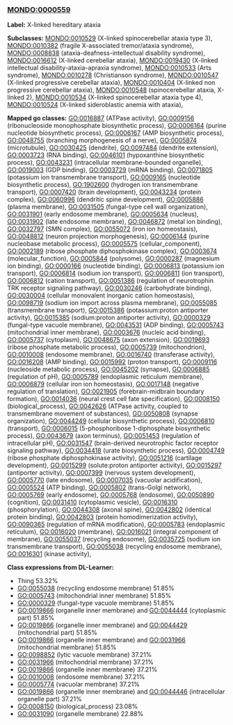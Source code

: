 
### [MONDO:0000559](http://purl.obolibrary.org/obo/MONDO_0000559)
**Label:** X-linked hereditary ataxia

**Subclasses:** [MONDO:0010529](http://purl.obolibrary.org/obo/MONDO_0010529) (X-linked spinocerebellar ataxia type 3), [MONDO:0010382](http://purl.obolibrary.org/obo/MONDO_0010382) (fragile X-associated tremor/ataxia syndrome), [MONDO:0008838](http://purl.obolibrary.org/obo/MONDO_0008838) (ataxia-deafness-intellectual disability syndrome), [MONDO:0016612](http://purl.obolibrary.org/obo/MONDO_0016612) (X-linked cerebellar ataxia), [MONDO:0019430](http://purl.obolibrary.org/obo/MONDO_0019430) (X-linked intellectual disability-ataxia-apraxia syndrome), [MONDO:0010533](http://purl.obolibrary.org/obo/MONDO_0010533) (Arts syndrome), [MONDO:0010278](http://purl.obolibrary.org/obo/MONDO_0010278) (Christianson syndrome), [MONDO:0010547](http://purl.obolibrary.org/obo/MONDO_0010547) (X-linked progressive cerebellar ataxia), [MONDO:0010404](http://purl.obolibrary.org/obo/MONDO_0010404) (X-linked non progressive cerebellar ataxia), [MONDO:0010548](http://purl.obolibrary.org/obo/MONDO_0010548) (spinocerebellar ataxia, X-linked 2), [MONDO:0010534](http://purl.obolibrary.org/obo/MONDO_0010534) (X-linked spinocerebellar ataxia type 4), [MONDO:0010524](http://purl.obolibrary.org/obo/MONDO_0010524) (X-linked sideroblastic anemia with ataxia), 

**Mapped go classes:** [GO:0016887](http://purl.obolibrary.org/obo/GO_0016887) (ATPase activity), [GO:0009156](http://purl.obolibrary.org/obo/GO_0009156) (ribonucleoside monophosphate biosynthetic process), [GO:0006164](http://purl.obolibrary.org/obo/GO_0006164) (purine nucleotide biosynthetic process), [GO:0006167](http://purl.obolibrary.org/obo/GO_0006167) (AMP biosynthetic process), [GO:0048755](http://purl.obolibrary.org/obo/GO_0048755) (branching morphogenesis of a nerve), [GO:0005874](http://purl.obolibrary.org/obo/GO_0005874) (microtubule), [GO:0030425](http://purl.obolibrary.org/obo/GO_0030425) (dendrite), [GO:0097484](http://purl.obolibrary.org/obo/GO_0097484) (dendrite extension), [GO:0003723](http://purl.obolibrary.org/obo/GO_0003723) (RNA binding), [GO:0046101](http://purl.obolibrary.org/obo/GO_0046101) (hypoxanthine biosynthetic process), [GO:0043231](http://purl.obolibrary.org/obo/GO_0043231) (intracellular membrane-bounded organelle), [GO:0019003](http://purl.obolibrary.org/obo/GO_0019003) (GDP binding), [GO:0003729](http://purl.obolibrary.org/obo/GO_0003729) (mRNA binding), [GO:0071805](http://purl.obolibrary.org/obo/GO_0071805) (potassium ion transmembrane transport), [GO:0009165](http://purl.obolibrary.org/obo/GO_0009165) (nucleotide biosynthetic process), [GO:1902600](http://purl.obolibrary.org/obo/GO_1902600) (hydrogen ion transmembrane transport), [GO:0007420](http://purl.obolibrary.org/obo/GO_0007420) (brain development), [GO:0043234](http://purl.obolibrary.org/obo/GO_0043234) (protein complex), [GO:0060996](http://purl.obolibrary.org/obo/GO_0060996) (dendritic spine development), [GO:0005886](http://purl.obolibrary.org/obo/GO_0005886) (plasma membrane), [GO:0031505](http://purl.obolibrary.org/obo/GO_0031505) (fungal-type cell wall organization), [GO:0031901](http://purl.obolibrary.org/obo/GO_0031901) (early endosome membrane), [GO:0005634](http://purl.obolibrary.org/obo/GO_0005634) (nucleus), [GO:0031902](http://purl.obolibrary.org/obo/GO_0031902) (late endosome membrane), [GO:0046872](http://purl.obolibrary.org/obo/GO_0046872) (metal ion binding), [GO:0032797](http://purl.obolibrary.org/obo/GO_0032797) (SMN complex), [GO:0055072](http://purl.obolibrary.org/obo/GO_0055072) (iron ion homeostasis), [GO:0048812](http://purl.obolibrary.org/obo/GO_0048812) (neuron projection morphogenesis), [GO:0006144](http://purl.obolibrary.org/obo/GO_0006144) (purine nucleobase metabolic process), [GO:0005575](http://purl.obolibrary.org/obo/GO_0005575) (cellular_component), [GO:0002189](http://purl.obolibrary.org/obo/GO_0002189) (ribose phosphate diphosphokinase complex), [GO:0003674](http://purl.obolibrary.org/obo/GO_0003674) (molecular_function), [GO:0005844](http://purl.obolibrary.org/obo/GO_0005844) (polysome), [GO:0000287](http://purl.obolibrary.org/obo/GO_0000287) (magnesium ion binding), [GO:0000166](http://purl.obolibrary.org/obo/GO_0000166) (nucleotide binding), [GO:0006813](http://purl.obolibrary.org/obo/GO_0006813) (potassium ion transport), [GO:0006814](http://purl.obolibrary.org/obo/GO_0006814) (sodium ion transport), [GO:0006811](http://purl.obolibrary.org/obo/GO_0006811) (ion transport), [GO:0006812](http://purl.obolibrary.org/obo/GO_0006812) (cation transport), [GO:0051386](http://purl.obolibrary.org/obo/GO_0051386) (regulation of neurotrophin TRK receptor signaling pathway), [GO:0030246](http://purl.obolibrary.org/obo/GO_0030246) (carbohydrate binding), [GO:0030004](http://purl.obolibrary.org/obo/GO_0030004) (cellular monovalent inorganic cation homeostasis), [GO:0098719](http://purl.obolibrary.org/obo/GO_0098719) (sodium ion import across plasma membrane), [GO:0055085](http://purl.obolibrary.org/obo/GO_0055085) (transmembrane transport), [GO:0015386](http://purl.obolibrary.org/obo/GO_0015386) (potassium:proton antiporter activity), [GO:0015385](http://purl.obolibrary.org/obo/GO_0015385) (sodium:proton antiporter activity), [GO:0000329](http://purl.obolibrary.org/obo/GO_0000329) (fungal-type vacuole membrane), [GO:0043531](http://purl.obolibrary.org/obo/GO_0043531) (ADP binding), [GO:0005743](http://purl.obolibrary.org/obo/GO_0005743) (mitochondrial inner membrane), [GO:0003676](http://purl.obolibrary.org/obo/GO_0003676) (nucleic acid binding), [GO:0005737](http://purl.obolibrary.org/obo/GO_0005737) (cytoplasm), [GO:0048675](http://purl.obolibrary.org/obo/GO_0048675) (axon extension), [GO:0019693](http://purl.obolibrary.org/obo/GO_0019693) (ribose phosphate metabolic process), [GO:0005739](http://purl.obolibrary.org/obo/GO_0005739) (mitochondrion), [GO:0010008](http://purl.obolibrary.org/obo/GO_0010008) (endosome membrane), [GO:0016740](http://purl.obolibrary.org/obo/GO_0016740) (transferase activity), [GO:0016208](http://purl.obolibrary.org/obo/GO_0016208) (AMP binding), [GO:0015992](http://purl.obolibrary.org/obo/GO_0015992) (proton transport), [GO:0009116](http://purl.obolibrary.org/obo/GO_0009116) (nucleoside metabolic process), [GO:0045202](http://purl.obolibrary.org/obo/GO_0045202) (synapse), [GO:0006885](http://purl.obolibrary.org/obo/GO_0006885) (regulation of pH), [GO:0005789](http://purl.obolibrary.org/obo/GO_0005789) (endoplasmic reticulum membrane), [GO:0006879](http://purl.obolibrary.org/obo/GO_0006879) (cellular iron ion homeostasis), [GO:0017148](http://purl.obolibrary.org/obo/GO_0017148) (negative regulation of translation), [GO:0021905](http://purl.obolibrary.org/obo/GO_0021905) (forebrain-midbrain boundary formation), [GO:0014036](http://purl.obolibrary.org/obo/GO_0014036) (neural crest cell fate specification), [GO:0008150](http://purl.obolibrary.org/obo/GO_0008150) (biological_process), [GO:0042626](http://purl.obolibrary.org/obo/GO_0042626) (ATPase activity, coupled to transmembrane movement of substances), [GO:0050808](http://purl.obolibrary.org/obo/GO_0050808) (synapse organization), [GO:0044249](http://purl.obolibrary.org/obo/GO_0044249) (cellular biosynthetic process), [GO:0006810](http://purl.obolibrary.org/obo/GO_0006810) (transport), [GO:0006015](http://purl.obolibrary.org/obo/GO_0006015) (5-phosphoribose 1-diphosphate biosynthetic process), [GO:0043679](http://purl.obolibrary.org/obo/GO_0043679) (axon terminus), [GO:0051453](http://purl.obolibrary.org/obo/GO_0051453) (regulation of intracellular pH), [GO:0031547](http://purl.obolibrary.org/obo/GO_0031547) (brain-derived neurotrophic factor receptor signaling pathway), [GO:0034418](http://purl.obolibrary.org/obo/GO_0034418) (urate biosynthetic process), [GO:0004749](http://purl.obolibrary.org/obo/GO_0004749) (ribose phosphate diphosphokinase activity), [GO:0051216](http://purl.obolibrary.org/obo/GO_0051216) (cartilage development), [GO:0015299](http://purl.obolibrary.org/obo/GO_0015299) (solute:proton antiporter activity), [GO:0015297](http://purl.obolibrary.org/obo/GO_0015297) (antiporter activity), [GO:0007399](http://purl.obolibrary.org/obo/GO_0007399) (nervous system development), [GO:0005770](http://purl.obolibrary.org/obo/GO_0005770) (late endosome), [GO:0007035](http://purl.obolibrary.org/obo/GO_0007035) (vacuolar acidification), [GO:0005524](http://purl.obolibrary.org/obo/GO_0005524) (ATP binding), [GO:0005802](http://purl.obolibrary.org/obo/GO_0005802) (trans-Golgi network), [GO:0005769](http://purl.obolibrary.org/obo/GO_0005769) (early endosome), [GO:0005768](http://purl.obolibrary.org/obo/GO_0005768) (endosome), [GO:0050890](http://purl.obolibrary.org/obo/GO_0050890) (cognition), [GO:0031410](http://purl.obolibrary.org/obo/GO_0031410) (cytoplasmic vesicle), [GO:0016310](http://purl.obolibrary.org/obo/GO_0016310) (phosphorylation), [GO:0044308](http://purl.obolibrary.org/obo/GO_0044308) (axonal spine), [GO:0042802](http://purl.obolibrary.org/obo/GO_0042802) (identical protein binding), [GO:0042803](http://purl.obolibrary.org/obo/GO_0042803) (protein homodimerization activity), [GO:0090365](http://purl.obolibrary.org/obo/GO_0090365) (regulation of mRNA modification), [GO:0005783](http://purl.obolibrary.org/obo/GO_0005783) (endoplasmic reticulum), [GO:0016020](http://purl.obolibrary.org/obo/GO_0016020) (membrane), [GO:0016021](http://purl.obolibrary.org/obo/GO_0016021) (integral component of membrane), [GO:0055037](http://purl.obolibrary.org/obo/GO_0055037) (recycling endosome), [GO:0035725](http://purl.obolibrary.org/obo/GO_0035725) (sodium ion transmembrane transport), [GO:0055038](http://purl.obolibrary.org/obo/GO_0055038) (recycling endosome membrane), [GO:0016301](http://purl.obolibrary.org/obo/GO_0016301) (kinase activity), 

**Class expressions from DL-Learner:**

- Thing 53.32%
- [GO:0055038](http://purl.obolibrary.org/obo/GO_0055038) (recycling endosome membrane) 51.85%
- [GO:0005743](http://purl.obolibrary.org/obo/GO_0005743) (mitochondrial inner membrane) 51.85%
- [GO:0000329](http://purl.obolibrary.org/obo/GO_0000329) (fungal-type vacuole membrane) 51.85%
- [GO:0019866](http://purl.obolibrary.org/obo/GO_0019866) (organelle inner membrane) and [GO:0044444](http://purl.obolibrary.org/obo/GO_0044444) (cytoplasmic part) 51.85%
- [GO:0019866](http://purl.obolibrary.org/obo/GO_0019866) (organelle inner membrane) and [GO:0044429](http://purl.obolibrary.org/obo/GO_0044429) (mitochondrial part) 51.85%
- [GO:0019866](http://purl.obolibrary.org/obo/GO_0019866) (organelle inner membrane) and [GO:0031966](http://purl.obolibrary.org/obo/GO_0031966) (mitochondrial membrane) 51.85%
- [GO:0098852](http://purl.obolibrary.org/obo/GO_0098852) (lytic vacuole membrane) 37.21%
- [GO:0031966](http://purl.obolibrary.org/obo/GO_0031966) (mitochondrial membrane) 37.21%
- [GO:0019866](http://purl.obolibrary.org/obo/GO_0019866) (organelle inner membrane) 37.21%
- [GO:0010008](http://purl.obolibrary.org/obo/GO_0010008) (endosome membrane) 37.21%
- [GO:0005774](http://purl.obolibrary.org/obo/GO_0005774) (vacuolar membrane) 37.21%
- [GO:0019866](http://purl.obolibrary.org/obo/GO_0019866) (organelle inner membrane) and [GO:0044446](http://purl.obolibrary.org/obo/GO_0044446) (intracellular organelle part) 37.21%
- [GO:0008150](http://purl.obolibrary.org/obo/GO_0008150) (biological_process) 23.08%
- [GO:0031090](http://purl.obolibrary.org/obo/GO_0031090) (organelle membrane) 22.88%



